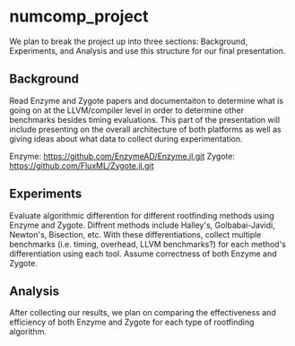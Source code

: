 # numcomp_project

We plan to break the project up into three sections: Background, Experiments, and Analysis and use this structure for our final presentation.

## Background

Read Enzyme and Zygote papers and documentaiton to determine what is going on at the LLVM/compiler level in order to determine other benchmarks besides timing evaluations. This part of the presentation will include presenting on the overall architecture of both platforms as well as giving ideas about what data to collect during experimentation.

Enzyme: https://github.com/EnzymeAD/Enzyme.jl.git
Zygote: https://github.com/FluxML/Zygote.jl.git

## Experiments

Evaluate algorithmic differention for different rootfinding methods using Enzyme and Zygote. Diffrent methods include Halley's, Golbabai-Javidi, Newton's, Bisection, etc. With these differentiations, collect multiple benchmarks (i.e. timing, overhead, LLVM benchmarks?) for each method's differentiation using each tool. Assume correctness of both Enzyme and Zygote. 

## Analysis

After collecting our results, we plan on comparing the effectiveness and efficiency of both Enzyme and Zygote for each type of rootfinding algorithm.
